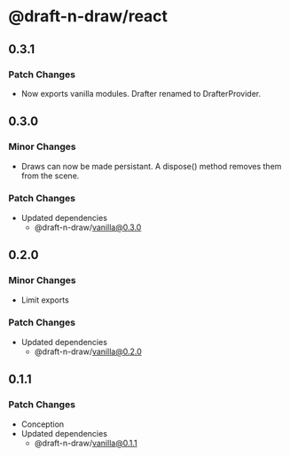 # @draft-n-draw/react

## 0.3.1

### Patch Changes

- Now exports vanilla modules. Drafter renamed to DrafterProvider.

## 0.3.0

### Minor Changes

- Draws can now be made persistant. A dispose() method removes them from the scene.

### Patch Changes

- Updated dependencies
  - @draft-n-draw/vanilla@0.3.0

## 0.2.0

### Minor Changes

- Limit exports

### Patch Changes

- Updated dependencies
  - @draft-n-draw/vanilla@0.2.0

## 0.1.1

### Patch Changes

- Conception
- Updated dependencies
  - @draft-n-draw/vanilla@0.1.1
